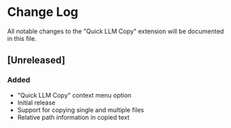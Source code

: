 # Change Log

All notable changes to the "Quick LLM Copy" extension will be documented in this file.

## [Unreleased]

### Added
- "Quick LLM Copy" context menu option
- Initial release
- Support for copying single and multiple files
- Relative path information in copied text 